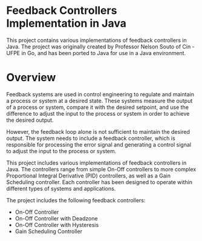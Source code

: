 # Feedback Controllers Implementation in Java
This project contains various implementations of feedback controllers in Java. The project was originally created by Professor Nelson Souto of Cin - UFPE in Go, and has been ported to Java for use in a Java environment.

# Overview

Feedback systems are used in control engineering to regulate and maintain a process or system at a desired state. These systems measure the output of a process or system, compare it with the desired setpoint, and use the difference to adjust the input to the process or system in order to achieve the desired output.

However, the feedback loop alone is not sufficient to maintain the desired output. The system needs to include a feedback controller, which is responsible for processing the error signal and generating a control signal to adjust the input to the process or system.

This project includes various implementations of feedback controllers in Java. The controllers range from simple On-Off controllers to more complex Proportional Integral Derivative (PID) controllers, as well as a Gain Scheduling controller. Each controller has been designed to operate within different types of systems and applications.

The project includes the following feedback controllers:

- On-Off Controller
- On-Off Controller with Deadzone
- On-Off Controller with Hysteresis
- Gain Scheduling Controller
